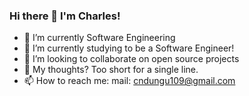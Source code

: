 ### Hi there 👋 I'm Charles!

- 🔭 I’m currently Software Engineering
- 🌱 I’m currently studying to be a Software Engineer!
- 👯 I’m looking to collaborate on open source projects
- 🤔 My thoughts? Too short for a single line.
- 📫 How to reach me: mail: cndungu109@gmail.com

<!--
**KarimCarl/KarimCarl** is a ✨ _special_ ✨ repository because its `README.md` (this file) appears on your GitHub profile.
Here are some ideas to get you started:
- 💬 Ask me about ...
- ⚡ Fun fact: If you like Science, did 
-->

